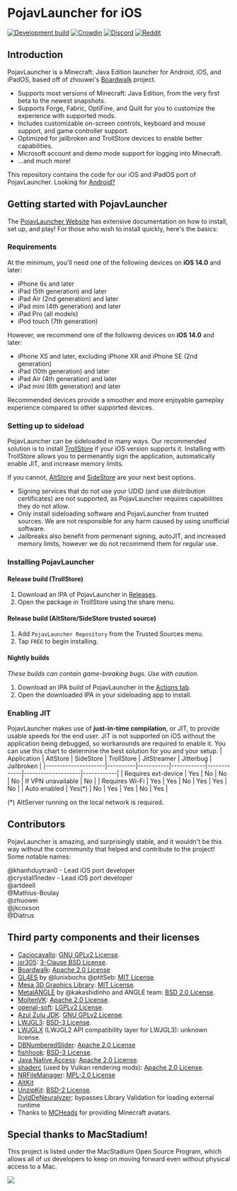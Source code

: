 # PojavLauncher for iOS
[![Development build](https://github.com/PojavLauncherTeam/PojavLauncher_iOS/actions/workflows/development.yml/badge.svg?branch=main)](https://github.com/PojavLauncherTeam/PojavLauncher_iOS/actions/workflows/development.yml)
[![Crowdin](https://badges.crowdin.net/pojavlauncher/localized.svg)](https://crowdin.com/project/pojavlauncher)
[![Discord](https://img.shields.io/discord/724163890803638273.svg?label=&logo=discord&logoColor=ffffff&color=7389D8&labelColor=6A7EC2)](https://discord.gg/x5pxnANzbX)
[![Reddit](https://img.shields.io/badge/dynamic/json.svg?label=r/PojavLauncher%20member%20count&query=$.data.subscribers&url=https://www.reddit.com/r/PojavLauncher/about.json)](https://reddit.com/r/PojavLauncher)

## Introduction
PojavLauncher is a Minecraft: Java Edition launcher for Android, iOS, and iPadOS, based off of zhouwei's [Boardwalk](https://github.com/zhouwei/Boardwalk) project.
* Supports most versions of Minecraft: Java Edition, from the very first beta to the newest snapshots.
* Supports Forge, Fabric, OptiFine, and Quilt for you to customize the experience with supported mods.
* Includes customizable on-screen controls, keyboard and mouse support, and game controller support.
* Optimized for jailbroken and TrollStore devices to enable better capabilities.
* Microsoft account and demo mode support for logging into Minecraft.
* ...and much more!

This repository contains the code for our iOS and iPadOS port of PojavLauncher. Looking for [Android?](https://github.com/PojavLauncherTeam/PojavLauncher)

## Getting started with PojavLauncher
The [PojavLauncher Website](https://pojavlauncherteam.github.io/INSTALL.html#ios) has extensive documentation on how to install, set up, and play! For those who wish to install quickly, here's the basics:

### Requirements
At the minimum, you'll need one of the following devices on **iOS 14.0** and later:
- iPhone 6s and later
- iPad (5th generation) and later
- iPad Air (2nd generation) and later
- iPad mini (4th generation) and later
- iPad Pro (all models)
- iPod touch (7th generation)

However, we recommend one of the following devices on **iOS 14.0** and later:
- iPhone XS and later, excluding iPhone XR and iPhone SE (2nd generation)
- iPad (10th generation) and later
- iPad Air (4th generation) and later
- iPad mini (6th generation) and later

Recommended devices provide a smoother and more enjoyable gameplay experience compared to other supported devices.

### Setting up to sideload
PojavLauncher can be sideloaded in many ways. Our recommended solution is to install [TrollStore](https://github.com/opa334/TrollStore) if your iOS version supports it. Installing with TrollStore allows you to permenantly sign the application, automatically enable JIT, and increase memory limits.

If you cannot, [AltStore](https://altstore.io) and [SideStore](https://sidestore.io) are your next best options.
- Signing services that do not use your UDID (and use distribution certificates) are not supported, as PojavLauncher requires capabilities they do not allow.
- Only install sideloading software and PojavLauncher from trusted sources. We are not responsible for any harm caused by using unofficial software.
- Jailbreaks also benefit from permenant signing, autoJIT, and increased memory limits, however we do not recommend them for regular use.

### Installing PojavLauncher
#### Release build (TrollStore)
1. Download an IPA of PojavLauncher in [Releases](https://github.com/PojavLauncherTeam/PojavLauncher_iOS/releases).
2. Open the package in TrollStore using the share menu.

#### Release build (AltStore/SideStore trusted source)
1. Add `PojavLauncher Repository` from the Trusted Sources menu.
2. Tap `FREE` to begin installing.

#### Nightly builds
*These builds can contain game-breaking bugs. Use with caution.*
1. Download an IPA build of PojavLauncher in the [Actions tab](https://github.com/PojavLauncherTeam/PojavLauncher_iOS/actions).
2. Open the downloaded IPA in your sideloading app to install.

### Enabling JIT
PojavLauncher makes use of **just-in-time compilation**, or JIT, to provide usable speeds for the end user. JIT is not supported on iOS without the application being debugged, so workarounds are required to enable it. You can use this chart to determine the best solution for you and your setup.
| Application         | AltStore | SideStore | TrollStore | JitStreamer | Jitterbug          | Jailbroken |
|---------------------|----------|-----------|------------|-------------|--------------------|------------|
| Requires ext-device | Yes      | No        | No         | No          | If VPN unavailable | No         |
| Requires Wi-Fi      | Yes      | Yes       | No         | Yes         | Yes                | No         |
| Auto enabled        | Yes(*)   | No        | Yes        | Yes         | No                 | Yes        |

(*) AltServer running on the local network is required.

## Contributors
PojavLauncher is amazing, and surprisingly stable, and it wouldn't be this way without the commmunity that helped and contribute to the project! Some notable names:

@khanhduytran0 - Lead iOS port developer  
@crystall1nedev - Lead iOS port developer  
@artdeell  
@Mathius-Boulay  
@zhuowei  
@jkcoxson   
@Diatrus 

## Third party components and their licenses
- [Caciocavallo](https://github.com/PojavLauncherTeam/caciocavallo): [GNU GPLv2 License](https://github.com/PojavLauncherTeam/caciocavallo/blob/master/LICENSE).
- [jsr305](https://code.google.com/p/jsr-305): [3-Clause BSD License](http://opensource.org/licenses/BSD-3-Clause).
- [Boardwalk](https://github.com/zhuowei/Boardwalk): [Apache 2.0 License](https://github.com/zhuowei/Boardwalk/blob/master/LICENSE) 
- [GL4ES](https://github.com/ptitSeb/gl4es) by @lunixbochs @ptitSeb: [MIT License](https://github.com/ptitSeb/gl4es/blob/master/LICENSE).
- [Mesa 3D Graphics Library](https://gitlab.freedesktop.org/mesa/mesa): [MIT License](https://docs.mesa3d.org/license.html).
- [MetalANGLE](https://github.com/khanhduytran0/metalangle) by @kakashidinho and ANGLE team: [BSD 2.0 License](https://github.com/kakashidinho/metalangle/blob/master/LICENSE).
- [MoltenVK](https://github.com/KhronosGroup/MoltenVK): [Apache 2.0 License](https://github.com/KhronosGroup/MoltenVK/blob/master/LICENSE).
- [openal-soft](https://github.com/kcat/openal-soft): [LGPLv2 License](https://github.com/kcat/openal-soft/blob/master/COPYING).
- [Azul Zulu JDK](https://www.azul.com/downloads/?package=jdk): [GNU GPLv2 License](https://openjdk.java.net/legal/gplv2+ce.html).
- [LWJGL3](https://github.com/PojavLauncherTeam/lwjgl3): [BSD-3 License](https://github.com/LWJGL/lwjgl3/blob/master/LICENSE.md).
- [LWJGLX](https://github.com/PojavLauncherTeam/lwjglx) (LWJGL2 API compatibility layer for LWJGL3): unknown license.
- [DBNumberedSlider](https://github.com/khanhduytran0/DBNumberedSlider): [Apache 2.0 License](https://github.com/immago/DBNumberedSlider/blob/master/LICENSE)
- [fishhook](https://github.com/khanhduytran0/fishhook): [BSD-3 License](https://github.com/facebook/fishhook/blob/main/LICENSE).
- [Java Native Access](https://github.com/java-native-access/jna): [Apache 2.0 License](https://github.com/java-native-access/jna/blob/master/LICENSE).
- [shaderc](https://github.com/khanhduytran0/shaderc) (used by Vulkan rendering mods): [Apache 2.0 License](https://github.com/google/shaderc/blob/main/LICENSE).
- [NRFileManager](https://github.com/mozilla-mobile/firefox-ios/tree/b2f89ac40835c5988a1a3eb642982544e00f0f90/ThirdParty/NRFileManager): [MPL-2.0 License](https://www.mozilla.org/en-US/MPL/2.0)
- [AltKit](https://github.com/rileytestut/AltKit)
- [UnzipKit](https://github.com/abbeycode/UnzipKit): [BSD-2 License](https://github.com/abbeycode/UnzipKit/blob/master/LICENSE).
- [DyldDeNeuralyzer](https://github.com/xpn/DyldDeNeuralyzer): bypasses Library Validation for loading external runtime
- Thanks to [MCHeads](https://mc-heads.net) for providing Minecraft avatars.

## Special thanks to MacStadium!
This project is listed under the MacStadium Open Source Program, which allows all of us developers to keep on moving forward even without physical access to a Mac.

![](https://user-images.githubusercontent.com/55281754/183129754-c3736bb9-d528-4af7-9351-a12b3be7549e.png)

<!-- sillysock was here -->
